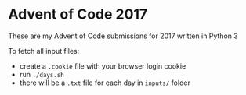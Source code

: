 # Advent of Code 2017

These are my Advent of Code submissions for 2017 written in Python 3

To fetch all input files:
 - create a `.cookie` file with your browser login cookie
 - run `./days.sh`
 - there will be a `.txt` file for each day in `inputs/` folder